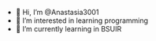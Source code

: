 - 👋 Hi, I’m @Anastasia3001
- 👀 I’m interested in learning programming
- 🌱 I’m currently learning in BSUIR

<!---
Anastasia3001/Anastasia3001 is a ✨ special ✨ repository because its `README.md` (this file) appears on your GitHub profile.
You can click the Preview link to take a look at your changes.
--->
